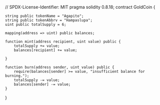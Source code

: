 // SPDX-License-Identifier: MIT
pragma solidity 0.8.18;
contract GoldCoin {

    string public tokenName = "Agapito";
    string public tokenAbbrv = "Hampaslupa";
    uint public totalSupply = 6;

    mapping(address => uint) public balances;

    function mint(address recipient, uint value) public {
        totalSupply += value;
        balances[recipient] += value;

    }

    function burn(address sender, uint value) public {
        require(balances[sender] >= value, "insufficient balance for burning.");
        totalSupply -= value;
        balances[sender] -= value;
    }
}
